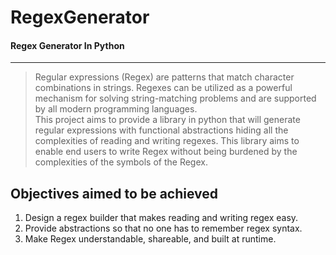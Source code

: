 # RegexGenerator
#### Regex Generator In Python
---

> Regular expressions (Regex) are patterns that match character combinations in strings. Regexes can be utilized as a powerful mechanism for solving string-matching problems and are supported by all modern programming languages. <br>
> This project aims to provide a library in python that will generate regular expressions with functional abstractions hiding all the complexities of reading and writing regexes. This library aims to enable end users to write Regex without being burdened by the complexities of the symbols of the Regex.

## Objectives aimed to be achieved 
1. Design a regex builder that makes reading and writing regex easy.
2. Provide abstractions so that no one has to remember regex syntax.
3. Make Regex understandable, shareable, and built at runtime.
